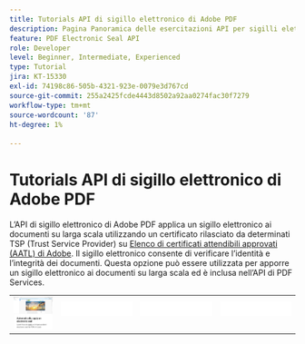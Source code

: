 ```yaml
---
title: Tutorials API di sigillo elettronico di Adobe PDF
description: Pagina Panoramica delle esercitazioni API per sigilli elettronici di Adobe PDF
feature: PDF Electronic Seal API
role: Developer
level: Beginner, Intermediate, Experienced
type: Tutorial
jira: KT-15330
exl-id: 74198c86-505b-4321-923e-0079e3d767cd
source-git-commit: 255a2425fcde4443d8502a92aa0274fac30f7279
workflow-type: tm+mt
source-wordcount: '87'
ht-degree: 1%

---
```


# Tutorials API di sigillo elettronico di Adobe PDF

L’API di sigillo elettronico di Adobe PDF applica un sigillo elettronico ai documenti su larga scala utilizzando un certificato rilasciato da determinati TSP (Trust Service Provider) su [Elenco di certificati attendibili approvati (AATL) di Adobe](https://helpx.adobe.com/it/acrobat/kb/approved-trust-list1.html). Il sigillo elettronico consente di verificare l’identità e l’integrità dei documenti. Questa opzione può essere utilizzata per apporre un sigillo elettronico ai documenti su larga scala ed è inclusa nell’API di PDF Services.

<table style="table-layout:fixed">
<tr>
 <td>
   <a href="automatically-apply-electronic-seal.md">
      <img alt="Applica automaticamente un sigillo elettronico" src="assets/automatically-apply-seal.png" />
  </td>
  <td>
    <img alt="Spaziatore" src="../assets/WhiteBanner_Placeholder.png" />
    <div>
    <br>
  </td>
  <td>
    <img alt="Spaziatore" src="../assets/WhiteBanner_Placeholder.png" />
    <div>
    <br>
  </td>
  <td>
    <img alt="Spaziatore" src="../assets/WhiteBanner_Placeholder.png" />
    <div>
    <br>
  </td>
</tr>
</table>
